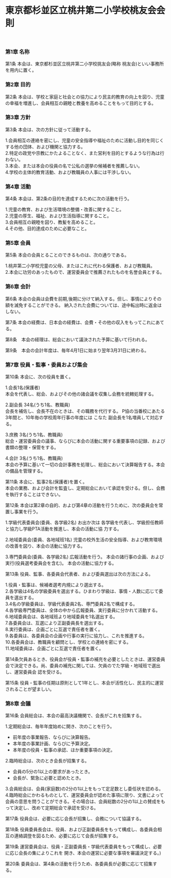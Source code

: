 # 東京都杉並区立桃井第二小学校桃友会会則

<br>

### 第1章 名称

第1条 本会は、東京都杉並区立桃井第二小学校挑友会(略称 桃友会)といい事務所を用内に置く。


### 第2章 目的

第2条 本会は、学校と家庭と社会との協力により民主的教育の向上を図り、児童の幸福を増進し、会員相互の親睦と教養を高めることをもって目的とする。


### 第3章 方針

第3条 本会は、次の方針に従って活動する。

1.会員相互の連絡を密にし、児童の安全指導や福祉のために活動し目的を同じくする他の団体、および機関と協力する。   
2.特定の政党や宗教にかたよることなく、また営利を目的とするような行為は行わない。  
3.本会、または本会の役員の名で公私の選挙の候補者を推薦しない。  
4.学校の主体的教育活動、および教職員の人事には干渉しない。  


### 第4章 活動

第4条 本会は、第2条の目的を達成するために次の活動を行う。

1.児童の教育、および生活環境の整備・改善に関すること。  
2.児童の厚生、福祉、および生活指導に関すること。  
3.会員相互の親睦を図り、教髪を高めること。  
4.その他、目的達成のために必要なこと。  

### 第5章 会員

第5条 本会の会員とることのできるものは、次の通りである。 

1.桃井第二小学校児童の父母、またはこれに代わる保護者、および教職員。  
2.本会に功労のあったもので、運営委員会で推薦されたものを名誉会員とする。  


### 第6章 会計

第6条 本会の会員は会費を前期,後期に分けて納入する。但し、事情によりその額を滅免することができる。 納入された会費については、途中転出時に返金はしない。

第7条 本会の経費は、日本会の経費は、会費・その他の収入をもってこれにあてる。

第8条　本会の経理は、総会において議決された予算に基いて行われる。

第9条　本会の会計年度は、毎年4月1日に始まり翌年3月31日に終わる。


### 第7章 役員・監事・委員および集会


第10条 本会に、次の役員を置く。 

1.会長1名(保護者)  
本会を代表し、総会、およびその他の諸会議を収集し会務を統轄処理する。

2.副会長 34名(うち1名、教職員)  
会長を補佐し、会長不在のときは、その職務を代行する。
P協の当番校にあたる3年間と、10年毎の学校周年行事の年度には こなた 副会長を1名増員して対応する。

3.庶務 3名(うち1名、教職員)  
総会・運営委員会の議事、ならびに本会の活動に関する重要事項の記録、および書類の整理・保管をする。 

4.会計 3名(うち1名、教職員)  
本会の予算に基いて一切の会計事務を処理し、総会において決算報告する。本会の備品を管理する。


第11条 本会に、監事2名(保護者)を置く。  
本会の業務、および会計を監査し、定期総会において承認を受ける。但し、会務 を執行することはできない。 

第12条 本会は第2章の自的、および第4章の活動を行うために、次の委員会を常置し事業を行う。

1.学級代表委員会(委員、各学級2名) お出か次は 各学級を代表し、学級担任教師と協力し学級PTA活動を推進し、本会の活動に協
力する。 

2.地域委員会(委員、各地域班1名)
児童の校外生活の安全指導、および教育環境の改善を図り、本会の活動に協力する。

3.専門委員会(委員、各学級2名) 
広報活動を行う。 
本会の諸行事の企画、および実行(役員選考委員会を含む)。
本会の活動に協力する。


第13条 役員、監事、各委員会代表者、および委員選出は次の方法による。  

1.役員・監事は、候補者選考内規により選出する。  
2.各学級は4名の学級委員を選出する。ひまわり学級は、事情・人数に応じて委員を選出する。  
3.4名の学級委員は、学級代表委員2名、専門委員2名で構成する。  
4.各学級専門委員は、全体の中から広報委員、実行委員に分かれて活動する。   
6.地域委員会は、各地域班より地域委員を1名選出する。  
7.各委員会は、互選により正副委員長を選出する。  
8.実行委員は、企画ごとに互選で責任者を置く。  
9.各委員は、各委員会の企画や行事の実行に協力し、これを推進する。   
10.各委員会は、教職員を顧問とし、学校との連絡を密にする。  
11.地域委員は、企画ごとに互選で責任者を置く。  


第14条欠員あるとき、役員会が役員・監事の補充を必要としたときは、運営委員会で決定できる。尚、委員の補充に関しては、欠員のでた学級・地域班で選出し、運営委員会 認を受ける。


第15条 役員・監事の任期は原則として1年とし、本会が活性化し、民主的に運営されることが望ましい。



### 第8章 会議


第16条 会員総会は、本会の最高決議機関で、会長がこれを招集する。

1.定期総会は、毎年年度始めに開き、次のことを行う。　　
- 前年度の事業報告、ならびに決算報告。 
- 本年度の事業計画、ならびに予算決定。
- 本年度の役員・監事の承認、ほか重要事項の決定。

2.臨時総会は、次のとき会長が招集する。
- 会員の5分の1以上の要求があったとき。
- 会長が、緊急に必要と認めたとき。

3.会員総会は、会員(家庭数)の2分の1以上をもって定足数とし委任状を認める。  
4.臨時総会にかわるものとして、運営委員会が認めた事項に限り、文書によって会員の意思を問うことができる。その場合は、会員総数の2分の1以上の賛成をもって決定し、改めて定期総会で承認を受ける。  


第17条 役員会は、必要に応じ会長が招集し、会務について協議する。


第18条 役員委員長会は、役員、および正副委員長をもって構成し、各委員会相互の連絡調登を図るため、必要に応じて会長が招集する。


第19条 運営委員会は、役員・正副委員長・学級代表委員をもって構成し、必要に応じ会長の集によりこれを 開き、本会の運営に必要な事項を審議決定する。)


第20条 委員会は、第4条の活動を行うため、各委員長が必要に応じて招集する。

